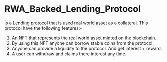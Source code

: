 # RWA_Backed_Lending_Protocol

Is a Lending protocol that is used real world asset as a collateral. This protocol have the following features:-
1. An NFT that represents the real world asset minted on the blockchain. 
2. By using this NFT anyone can borrow stable coins from the protocol.
3. Anyone can provide a liquidity to the protocol. And get interest + reward. 
5. A user can withdraw and claims there interest any time. 
